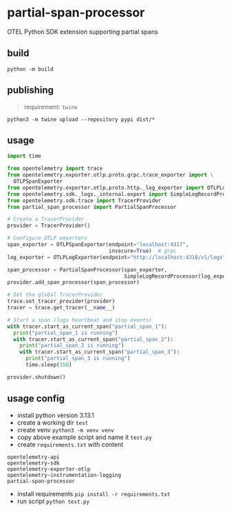 # partial-span-processor
OTEL Python SDK extension supporting partial spans

## build
`python -m build`

## publishing
> requirement: `twine`

`python3 -m twine upload --repository pypi dist/* `

## usage
```python
import time

from opentelemetry import trace
from opentelemetry.exporter.otlp.proto.grpc.trace_exporter import \
  OTLPSpanExporter
from opentelemetry.exporter.otlp.proto.http._log_exporter import OTLPLogExporter
from opentelemetry.sdk._logs._internal.export import SimpleLogRecordProcessor
from opentelemetry.sdk.trace import TracerProvider
from partial_span_processor import PartialSpanProcessor

# Create a TracerProvider
provider = TracerProvider()

# Configure OTLP exporters
span_exporter = OTLPSpanExporter(endpoint="localhost:4317",
                                 insecure=True)  # grpc
log_exporter = OTLPLogExporter(endpoint="http://localhost:4318/v1/logs")  # http

span_processor = PartialSpanProcessor(span_exporter,
                                      SimpleLogRecordProcessor(log_exporter))
provider.add_span_processor(span_processor)

# Set the global TracerProvider
trace.set_tracer_provider(provider)
tracer = trace.get_tracer(__name__)

# Start a span (logs heartbeat and stop events)
with tracer.start_as_current_span("partial_span_1"):
  print("partial_span_1 is running")
  with tracer.start_as_current_span("partial_span_2"):
    print("partial_span_2 is running")
    with tracer.start_as_current_span("partial_span_3"):
      print("partial_span_3 is running")
      time.sleep(150)

provider.shutdown()
```

## usage config
* install python version 3.13.1
* create a working dir `test`
* create venv `python3 -m venv venv`
* copy above example script and name it `test.py`
* create `requirements.txt` with content
```
opentelemetry-api
opentelemetry-sdk
opentelemetry-exporter-otlp
opentelemetry-instrumentation-logging
partial-span-processor
```
* install requirements `pip install -r requirements.txt`
* run script `python test.py`